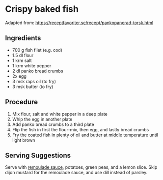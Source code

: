 # Crispy baked fish
Adapted from: https://receptfavoriter.se/recept/pankopanerad-torsk.html
## Ingredients
- 700 g fish filet (e.g. cod)
- 1.5 dl flour
- 1 krm salt
- 1 krm white pepper
- 2 dl panko bread crumbs
- 2x egg
- 3 msk raps oil (to fry)
- 3 msk butter (to fry)
## Procedure
1. Mix flour, salt and white pepper in a deep plate
2. Whip the egg in another plate
3. Add panko bread crumbs to a third plate
4. Flip the fish in first the flour-mix, then egg, and lastly bread crumbs
5. Fry the coated fish in plenty of oil and butter at middle temperature until light brown
## Serving Suggestions
Serve with [remoulade sauce](https://github.com/henningonsbring/Recipes/blob/main/remoulade_sauce.md), potatoes, green peas, and a lemon slice. Skip dijon mustard for the remoulade sauce, and use dill instead of parsley.
